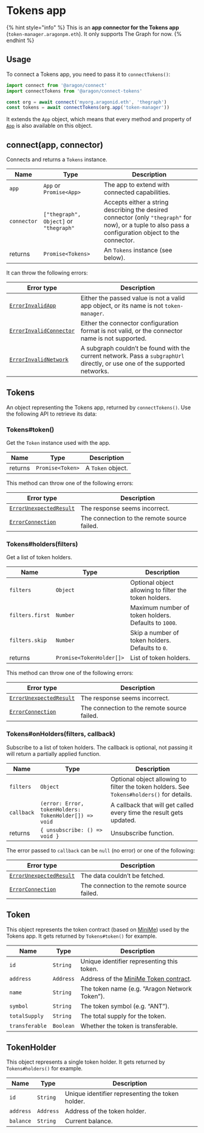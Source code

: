 # Tokens app

{% hint style="info" %}
This is an **app connector for the Tokens app** (`token-manager.aragonpm.eth`). It only supports The Graph for now.
{% endhint %}

## Usage

To connect a Tokens app, you need to pass it to `connectTokens()`:

```javascript
import connect from '@aragon/connect'
import connectTokens from '@aragon/connect-tokens'

const org = await connect('myorg.aragonid.eth', 'thegraph')
const tokens = await connectTokens(org.app('token-manager'))
```

It extends the `App` object, which means that every method and property of [`App`](../api-reference/app.md) is also available on this object.

## connect(app, connector)

Connects and returns a `Tokens` instance.

| Name        | Type                                   | Description                                                                                                                                            |
| ----------- | -------------------------------------- | ------------------------------------------------------------------------------------------------------------------------------------------------------ |
| `app`       | `App` or `Promise<App>`                | The app to extend with connected capabilities.                                                                                                         |
| `connector` | `["thegraph", Object]` or `"thegraph"` | Accepts either a string describing the desired connector (only `"thegraph"` for now), or a tuple to also pass a configuration object to the connector. |
| returns     | `Promise<Tokens>`                      | An `Tokens` instance (see below).                                                                                                                      |



It can throw the following errors:

| Error type                                                                                                     | Description                                                                                                                 |
| -------------------------------------------------------------------------------------------------------------- | --------------------------------------------------------------------------------------------------------------------------- |
| [`ErrorInvalidApp`](https://github.com/aragon/connect/blob/master/docs/connectors/errors.md#error-invalid-app) | Either the passed value is not a valid app object, or its name is not `token-manager`.                                      |
| [`ErrorInvalidConnector`](../api-reference/errors.md#errorinvalidconnector)                                    | Either the connector configuration format is not valid, or the connector name is not supported.                             |
| [`ErrorInvalidNetwork`](../api-reference/errors.md#errorinvalidnetwork)                                        | A subgraph couldn’t be found with the current network. Pass a `subgraphUrl` directly, or use one of the supported networks. |

## Tokens

An object representing the Tokens app, returned by `connectTokens()`. Use the following API to retrieve its data:

### Tokens#token()

Get the `Token` instance used with the app.

| Name    | Type             | Description       |
| ------- | ---------------- | ----------------- |
| returns | `Promise<Token>` | A `Token` object. |

This method can throw one of the following errors:

| Error type                                                                  | Description                                 |
| --------------------------------------------------------------------------- | ------------------------------------------- |
| [`ErrorUnexpectedResult`](../api-reference/errors.md#errorunexpectedresult) | The response seems incorrect.               |
| [`ErrorConnection`](../api-reference/errors.md#errorconnection)             | The connection to the remote source failed. |

### Tokens#holders(filters)

Get a list of token holders.

| Name            | Type                     | Description                                           |
| --------------- | ------------------------ | ----------------------------------------------------- |
| `filters`       | `Object`                 | Optional object allowing to filter the token holders. |
| `filters.first` | `Number`                 | Maximum number of token holders. Defaults to `1000`.  |
| `filters.skip`  | `Number`                 | Skip a number of token holders. Defaults to `0`.      |
| returns         | `Promise<TokenHolder[]>` | List of token holders.                                |

This method can throw one of the following errors:

| Error type                                                                  | Description                                 |
| --------------------------------------------------------------------------- | ------------------------------------------- |
| [`ErrorUnexpectedResult`](../api-reference/errors.md#errorunexpectedresult) | The response seems incorrect.               |
| [`ErrorConnection`](../api-reference/errors.md#errorconnection)             | The connection to the remote source failed. |

### Tokens#onHolders(filters, callback)

Subscribe to a list of token holders. The callback is optional, not passing it will return a partially applied function.

| Name       | Type                                                  | Description                                                                               |
| ---------- | ----------------------------------------------------- | ----------------------------------------------------------------------------------------- |
| `filters`  | `Object`                                              | Optional object allowing to filter the token holders. See `Tokens#holders()` for details. |
| `callback` | `(error: Error, tokenHolders: TokenHolder[]) => void` | A callback that will get called every time the result gets updated.                       |
| returns    | `{ unsubscribe: () => void }`                         | Unsubscribe function.                                                                     |

The error passed to `callback` can be `null` (no error) or one of the following:

| Error type                                                                  | Description                                 |
| --------------------------------------------------------------------------- | ------------------------------------------- |
| [`ErrorUnexpectedResult`](../api-reference/errors.md#errorunexpectedresult) | The data couldn’t be fetched.               |
| [`ErrorConnection`](../api-reference/errors.md#errorconnection)             | The connection to the remote source failed. |

## Token

This object represents the token contract (based on [MiniMe](https://github.com/Giveth/minime)) used by the Tokens app. It gets returned by `Tokens#token()` for example.

| Name           | Type      | Description                                                               |
| -------------- | --------- | ------------------------------------------------------------------------- |
| `id`           | `String`  | Unique identifier representing this token.                                |
| `address`      | `Address` | Address of the [MiniMe Token contract](https://github.com/Giveth/minime). |
| `name`         | `String`  | The token name (e.g. “Aragon Network Token”).                             |
| `symbol`       | `String`  | The token symbol (e.g. “ANT”).                                            |
| `totalSupply`  | `String`  | The total supply for the token.                                           |
| `transferable` | `Boolean` | Whether the token is transferable.                                        |

## TokenHolder

This object represents a single token holder. It gets returned by `Tokens#holders()` for example.

| Name      | Type      | Description                                      |
| --------- | --------- | ------------------------------------------------ |
| `id`      | `String`  | Unique identifier representing the token holder. |
| `address` | `Address` | Address of the token holder.                     |
| `balance` | `String`  | Current balance.                                 |



